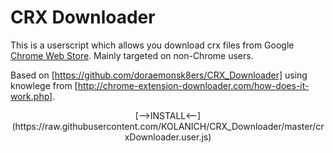 CRX Downloader
==============

This is a userscript which allows you download crx files from Google [Chrome Web Store](https://chrome.google.com/webstore/). Mainly targeted on non-Chrome users.

Based on [https://github.com/doraemonsk8ers/CRX_Downloader] using knowlege from [http://chrome-extension-downloader.com/how-does-it-work.php].

<center>[-->INSTALL<--](https://raw.githubusercontent.com/KOLANICH/CRX_Downloader/master/crxDownloader.user.js)</center>